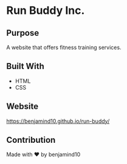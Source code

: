 # Run Buddy Inc.

## Purpose

A website that offers fitness training services.

## Built With

- HTML
- CSS

## Website

https://benjamind10.github.io/run-buddy/

## Contribution

Made with ❤️ by benjamind10

